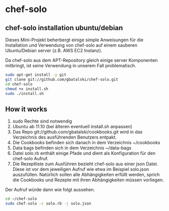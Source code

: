 # chef-solo

## chef-solo installation ubuntu/debian 


Dieses Mini-Projekt beherbergt einige simple Anweisungen für die Installation 
und Verwendung von chef-solo auf einem sauberen Ubuntu/Debian server (z.B. AWS EC2 Instanz). 

Da chef-solo aus dem APT-Repository gleich einige server Komponenten mitbringt, 
ist seine Verwendung in unserem Fall problematisch.
 
```bash
sudo apt-get install -y git
git clone git://github.com/gbatalski/chef-solo.git
cd chef-solo
chmod +x install.sh
sudo ./install.sh
```

## How it works

1. sudo Rechte sind notwendig
1. Ubuntu ab 11.10 (bei älteren eventuell install.sh anpassen)
1. Das Repo git://github.com/gbatalski/cookbooks.git wird in das Verzeichnis des ausführenden Benutzers entpakt. 
1. Die Cookbooks befinden sich danach in dem Verzeichnis ~/cookbooks
1. Data bags befinden sich in dem Verzeichnis ~/data-bags
1. Datei solo.rb enthält einige Pfade und dient als Konfiguration für den chef-solo Aufruf.  
1. Die Rezeptliste zum Ausführen bezieht chef-solo aus einer json Datei. Diese ist vor dem jeweiligen Aufruf wie etwa im Beispiel solo.json auszufüllen. Natürlich sollen alle Abhängigkeiten erfüllt werden, sprich die Cookbooks und Rezepte mit ihren Abhängigkeiten müssen vorliegen.


Der Aufruf würde dann wie folgt aussehen.

```bash
cd ~/chef-solo   
sudo chef-solo -c solo.rb -j solo.json
```

